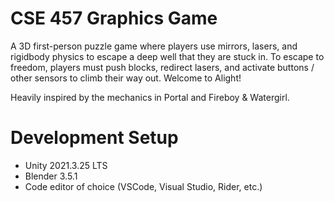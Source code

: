 # CSE 457 Graphics Game

A 3D first-person puzzle game where players use mirrors, lasers, and rigidbody physics to escape a deep well that they are stuck in. To escape to freedom, players must push blocks, redirect lasers, and activate buttons / other sensors to climb their way out. Welcome to Alight!

Heavily inspired by the mechanics in Portal and Fireboy & Watergirl.

# Development Setup
- Unity 2021.3.25 LTS
- Blender 3.5.1
- Code editor of choice (VSCode, Visual Studio, Rider, etc.)
